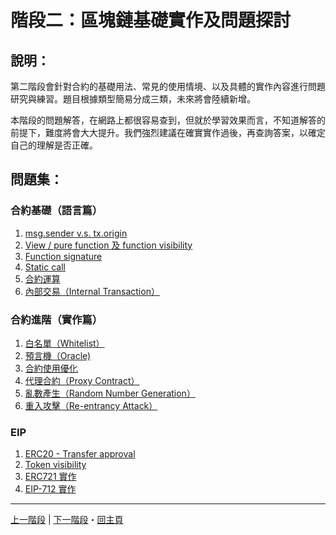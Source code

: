 
# 階段二：區塊鏈基礎實作及問題探討

## 說明：
第二階段會針對合約的基礎用法、常見的使用情境、以及具體的實作內容進行問題研究與練習。題目根據類型簡易分成三類，未來將會陸續新增。

本階段的問題解答，在網路上都很容易查到，但就於學習效果而言，不知道解答的前提下，難度將會大大提升。我們強烈建議在確實實作過後，再查詢答案，以確定自己的理解是否正確。

## 問題集：
### 合約基礎（語言篇）
  1. [msg.sender v.s. tx.origin](./msgSender-vs-txOrigin.md)
  2. [View / pure function 及 function visibility](./view-pure-function-and-function-visibility.md)
  3. [Function signature](./function-signature.md)
  4. [Static call](./static-call.md)
  5. [合約運算](./arithmetics.md)
  6. [內部交易（Internal Transaction）](./internal-transaction.md)


###  合約進階（實作篇）
  1. [白名單（Whitelist）](./whitelist.md)
  2. [預言機（Oracle)](./oracle.md)
  3. [合約使用優化](./contract-optimization.md)
  4. [代理合約（Proxy Contract）](./proxy-contract.md)
  5. [亂數產生（Random Number Generation）](./random-number-generation.md)
  6. [重入攻擊（Re-entrancy Attack）](./Re-entrancy.md)

### EIP
  1. [ERC20 - Transfer approval](./ERC20-Transfer-approval.md)
  2. [Token visibility](./token-visibility.md)
  3. [ERC721 實作](./ERC721-practice.md)
  4. [EIP-712 實作](./EIP-712.md)

---
[上一階段](../section1/README.md) | [下一階段](../section3/README.md)・[回主頁](../README.md)
